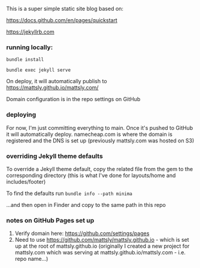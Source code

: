 
This is a super simple static site blog based on:

https://docs.github.com/en/pages/quickstart

https://jekyllrb.com


### running locally:

`bundle install`

`bundle exec jekyll serve`

On deploy, it will automatically publish to https://mattsly.github.io/mattsly.com/

Domain configuration is in the repo settings on GitHub

### deploying

For now, I'm just committing everything to main. Once it's pushed to GitHub it will automatically deploy. namecheap.com is where the domain is registered and the DNS is set up (previously mattsly.com was hosted on S3)

### overriding Jekyll theme defaults

To override a Jekyll theme default, copy the related file from the gem to the corresponding directory (this is what I've done for layouts/home and includes/footer)

To find the defaults run `bundle info --path minima`

...and then open in Finder and copy to the same path in this repo

### notes on GitHub Pages set up

1. Verify domain here: https://github.com/settings/pages
2. Need to use https://github.com/mattsly/mattsly.github.io - which is set up at the root of mattsly.github.io (originally I created a new project for mattsly.com which was serving at mattsly.github.io/mattsly.com - i.e. repo name...)